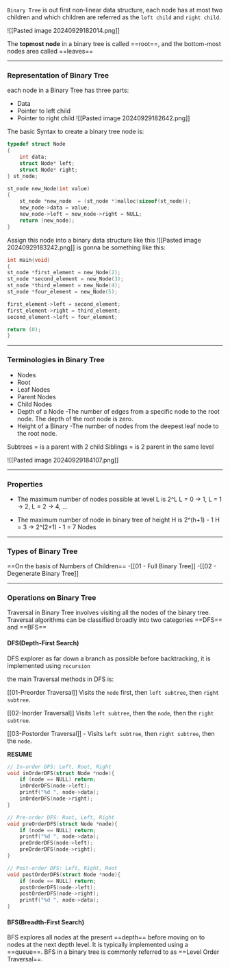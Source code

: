 `Binary Tree` is out first non-linear data structure, each node has at most two children and which children are referred as the `left child` and `right child`.

![[Pasted image 20240929182014.png]]


The **topmost node** in a binary tree is called ==root==, and the bottom-most nodes area called ==leaves==

---
### Representation of Binary Tree

each node in a Binary Tree has three parts:
- Data
- Pointer to left child
- Pointer to right child
![[Pasted image 20240929182642.png]]

The basic Syntax to create a binary tree node is:

```c
typedef struct Node
{
	int data;
	struct Node* left;
	struct Node* right;
} st_node;

st_node new_Node(int value)
{
	st_node *new_node  = (st_node *)malloc(sizeof(st_node));
	new_node->data = value;
	new_node->left = new_node->right = NULL;
	return (new_node);
}

```

Assign this node into a binary data structure like this
![[Pasted image 20240929183242.png]]
is gonna be something like this:
```c
int main(void)
{
st_node *first_element = new_Node(2);
st_node *second_element = new_Node(3);
st_node *third_element = new_Node(4);
st_node *four_element = new_Node(5);

first_element->left = second_element;
first_element->right = third_element;
second_element->left = four_element;

return (0);
}
```

---
### Terminologies in Binary Tree
- Nodes
- Root
- Leaf Nodes
- Parent Nodes
- Child Nodes
- Depth of a Node
	-The number of edges from a specific node to the root node. The depth of the root node is zero.
- Height of a Binary 
	-The number of nodes from the deepest leaf node to the root node.

Subtrees = is a parent with 2 child
Siblings = is 2 parent in the same level

![[Pasted image 20240929184107.png]]

---
### Properties

- The maximum number of nodes possible at level L is 2^L
	L = 0 -> 1, L = 1 -> 2, L = 2 -> 4, ...

- The maximum number of node in binary tree of height H is 2^(h+1) - 1
	H = 3 -> 2^(2+1) - 1 =  7 Nodes

---

### Types of Binary Tree

==On the basis of Numbers of Children==
	-[[01 - Full Binary Tree]]
	-[[02 - Degenerate Binary Tree]]

---

### Operations on Binary Tree
Traversal in Binary Tree involves visiting all the nodes of the binary tree. Traversal algorithms can be classified broadly into two categories ==DFS== and ==BFS==

#### DFS(Depth-First Search)
DFS explorer as far down a branch as possible before backtracking, it is implemented using `recursion`

the main Traversal methods in DFS is:

[[01-Preorder Traversal]] Visits the `node` first, then `left subtree`, then `right subtree`.

[[02-Inorder Traversal]] Visits `left subtree`, then the `node`, then the `right subtree`.

[[03-Postorder Traversal]] - Visits `left subtree`, then `right subtree`, then the `node`.

**RESUME**
```c
// In-order DFS: Left, Root, Right
void inOrderDFS(struct Node *node){
    if (node == NULL) return;
    inOrderDFS(node->left);
    printf("%d ", node->data);
    inOrderDFS(node->right);
}

// Pre-order DFS: Root, Left, Right
void preOrderDFS(struct Node *node){
    if (node == NULL) return;
    printf("%d ", node->data);
    preOrderDFS(node->left);
    preOrderDFS(node->right);
}

// Post-order DFS: Left, Right, Root
void postOrderDFS(struct Node *node){
    if (node == NULL) return;
    postOrderDFS(node->left);
    postOrderDFS(node->right);
    printf("%d ", node->data);
}
```

#### BFS(Breadth-First Search)

BFS explores all nodes at the present ==depth== before moving on to nodes at the next depth level. It is typically implemented using a ==queue==. BFS in a binary tree is commonly referred to as ==Level Order Traversal==.



